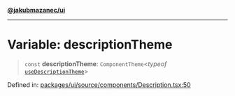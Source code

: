 [**@jakubmazanec/ui**](../README.md)

---

# Variable: descriptionTheme

> `const` **descriptionTheme**: `ComponentTheme`\<_typeof_
> [`useDescriptionTheme`](../functions/useDescriptionTheme.md)\>

Defined in:
[packages/ui/source/components/Description.tsx:50](https://github.com/jakubmazanec/tools/blob/66e975ab265618dba82f8e4c56654145b7ba4db7/packages/ui/source/components/Description.tsx#L50)

